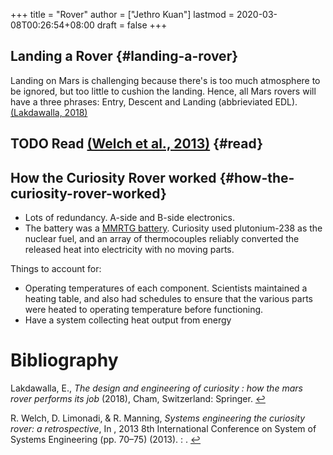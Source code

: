 +++
title = "Rover"
author = ["Jethro Kuan"]
lastmod = 2020-03-08T00:26:54+08:00
draft = false
+++

## Landing a Rover {#landing-a-rover}

Landing on Mars is challenging because there's is too much
atmosphere to be ignored, but too little to cushion the landing.
Hence, all Mars rovers will have a three phrases: Entry, Descent and
Landing (abbrieviated EDL). <a id="6f880a9ac5f6924d2f9f0bca7a85ea37" href="#lakdawalla18_curios">(Lakdawalla, 2018)</a>


## <span class="org-todo todo TODO">TODO</span> Read <a id="369087cc65dd7d915ceacd6e1f3f4a5b" href="#systemsengineering_6575245">(Welch et al., 2013)</a> {#read}


## How the Curiosity Rover worked {#how-the-curiosity-rover-worked}

-   Lots of redundancy. A-side and B-side electronics.
-   The battery was a [MMRTG battery](https://en.wikipedia.org/wiki/Multi-mission%5Fradioisotope%5Fthermoelectric%5Fgenerator). Curiosity used plutonium-238 as the
    nuclear fuel, and an array of thermocouples reliably converted the
    released heat into electricity with no moving parts.

Things to account for:

-   Operating temperatures of each component. Scientists maintained a
    heating table, and also had schedules to ensure that the various
    parts were heated to operating temperature before functioning.
-   Have a system collecting heat output from energy

# Bibliography
<a id="lakdawalla18_curios" target="_blank">Lakdawalla, E., *The design and engineering of curiosity : how the mars rover performs its job* (2018), Cham, Switzerland: Springer.</a> [↩](#6f880a9ac5f6924d2f9f0bca7a85ea37)

<a id="systemsengineering_6575245" target="_blank">R. Welch, D. Limonadi, & R. Manning, *Systems engineering the curiosity rover: a retrospective*, In , 2013 8th International Conference on System of Systems Engineering (pp. 70–75) (2013). : .</a> [↩](#369087cc65dd7d915ceacd6e1f3f4a5b)
